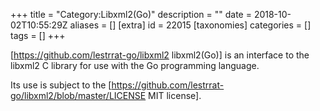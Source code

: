 +++
title = "Category:Libxml2(Go)"
description = ""
date = 2018-10-02T10:55:29Z
aliases = []
[extra]
id = 22015
[taxonomies]
categories = []
tags = []
+++

[https://github.com/lestrrat-go/libxml2 libxml2(Go)] is an interface to the libxml2 C library for use with the Go programming language.

Its use is subject to the [https://github.com/lestrrat-go/libxml2/blob/master/LICENSE MIT license].
